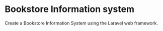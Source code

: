 # Bookstore Information system

Create a Bookstore Information System using the Laravel web framework.

